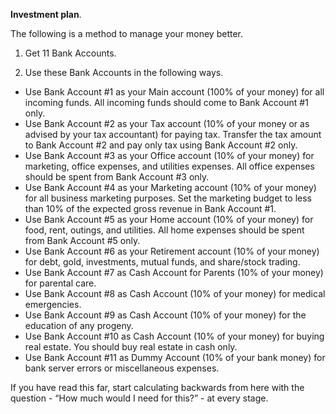 **Investment plan**.

The following is a method to manage your money better.

1. Get 11 Bank Accounts.

2. Use these Bank Accounts in the following ways.

- Use Bank Account #1 as your Main account (100% of your money) for all incoming funds. All incoming funds should come to Bank Account #1 only.
- Use Bank Account #2 as your Tax account (10% of your money or as advised by your tax accountant) for paying tax. Transfer the tax amount to Bank Account #2 and pay only tax using Bank Account #2 only.
- Use Bank Account #3 as your Office account (10% of your money) for marketing, office expenses, and utilities expenses. All office expenses should be spent from Bank Account #3 only.
- Use Bank Account #4 as your Marketing account (10% of your money) for all business marketing purposes. Set the marketing budget to less than 10% of the expected gross revenue in Bank Account #1.
- Use Bank Account #5 as your Home account (10% of your money) for food, rent, outings, and utilities. All home expenses should be spent from Bank Account #5 only.
- Use Bank Account #6 as your Retirement account (10% of your money) for debt, gold, investments, mutual funds, and share/stock trading.
- Use Bank Account #7 as Cash Account for Parents (10% of your money) for parental care.
- Use Bank Account #8 as Cash Account (10% of your money) for medical emergencies.
- Use Bank Account #9 as Cash Account (10% of your money) for the education of any progeny.
- Use Bank Account #10 as Cash Account (10% of your money) for buying real estate. You should buy real estate in cash only.
- Use Bank Account #11 as Dummy Account (10% of your bank money) for bank server errors or miscellaneous expenses.

If you have read this far, start calculating backwards from here with the question - “How much would I need for this?” - at every stage.